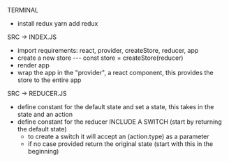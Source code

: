 TERMINAL
- install redux yarn add redux

SRC -> INDEX.JS
- import requirements: react, provider, createStore, reducer, app   
- create a new store --- const store = createStore(reducer)
- render app
- wrap the app in the "provider", a react component, this provides the store to the entire app

SRC -> REDUCER.JS
- define constant for the default state and set a state, this takes in the state and an action
- define constant for the reducer
  INCLUDE A SWITCH (start by returning the default state)
    - to create a switch it will accept an (action.type) as a parameter
    - if no case provided return the original state (start with this in the beginning)
